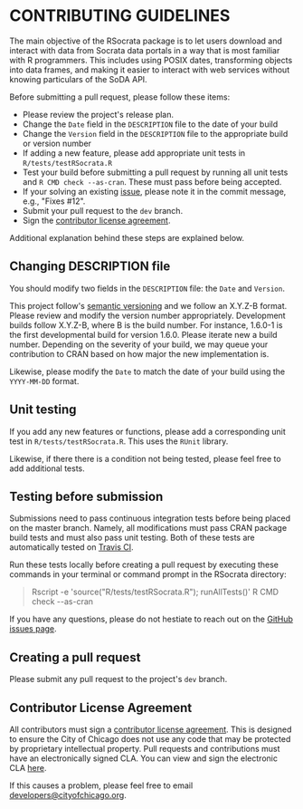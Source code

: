 # CONTRIBUTING GUIDELINES

The main objective of the RSocrata package is to let users download and interact with data from Socrata data portals in a way that is most familiar with R programmers. This includes using POSIX dates, transforming objects into data frames, and making it easier to interact with web services without knowing particulars of the SoDA API.

Before submitting a pull request, please follow these items:

* Please review the project's release plan.
* Change the `Date` field in the `DESCRIPTION` file to the date of your build
* Change the `Version` field in the `DESCRIPTION` file to the appropriate build or version number
* If adding a new feature, please add appropriate unit tests in `R/tests/testRSocrata.R`
* Test your build before submitting a pull request by running all unit tests and `R CMD check --as-cran`. These must pass before being accepted.
* If your solving an existing [issue](https://github.com/Chicago/RSocrata/issues), please note it in the commit message, e.g., "Fixes #12".
* Submit your pull request to the `dev` branch.
* Sign the [contributor license agreement](http://en.wikipedia.org/wiki/Contributor_License_Agreement).

Additional explanation behind these steps are explained below.

## Changing DESCRIPTION file

You should modify two fields in the `DESCRIPTION` file: the `Date` and `Version`.

This project follow's [semantic versioning](www.semver.org) and we follow an X.Y.Z-B format. Please review and modify the version number appropriately. Development builds follow X.Y.Z-B, where B is the build number. For instance, 1.6.0-1 is the first developmental build for version 1.6.0. Please iterate new a build number. Depending on the severity of your build, we may queue your contribution to CRAN based on how major the new implementation is.

Likewise, please modify the `Date` to match the date of your build using the `YYYY-MM-DD` format.

## Unit testing

If you add any new features or functions, please add a corresponding unit test in `R/tests/testRSocrata.R`. This uses the `RUnit` library.

Likewise, if there there is a condition not being tested, please feel free to add additional tests. 

## Testing before submission

Submissions need to pass continuous integration tests before being placed on the master branch. Namely, all modifications must pass CRAN package build tests and must also pass unit testing. Both of these tests are automatically tested on [Travis CI](https://travis-ci.org/Chicago/RSocrata).

Run these tests locally before creating a pull request by executing these commands in your terminal or command prompt in the RSocrata directory:

> Rscript -e 'source("R/tests/testRSocrata.R"); runAllTests()'
> R CMD check --as-cran

If you have any questions, please do not hestiate to reach out on the [GitHub issues page](https://github.com/Chicago/RSocrata/issues).

## Creating a pull request

Please submit any pull request to the project's `dev` branch. 

## Contributor License Agreement

All contributors must sign a [contributor license agreement](http://en.wikipedia.org/wiki/Contributor_License_Agreement). This is designed to ensure the City of Chicago does not use any code that may be protected by proprietary intellectual property. Pull requests and contributions must have an electronically signed CLA. You can view and sign the electronic CLA [here](https://www.clahub.com/agreements/Chicago/RSocrata).

If this causes a problem, please feel free to email [developers@cityofchicago.org](developers@cityofchicago.org).